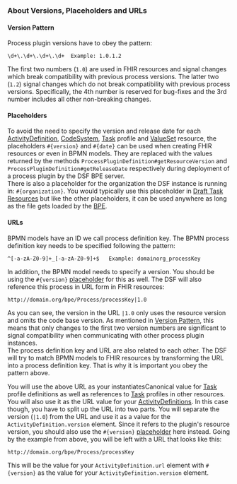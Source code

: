 ### About Versions, Placeholders and URLs

#### Version Pattern

Process plugin versions have to obey the pattern:
```
\d+\.\d+\.\d+\.\d+  Example: 1.0.1.2
```

The first two numbers (`1.0`) are used in FHIR resources and signal changes which break compatibility with previous
process versions. The latter two (`1.2`) signal changes which do not break compatibility with previous process versions. Specifically,
the 4th number is reserved for bug-fixes and the 3rd number includes all other non-breaking changes.

#### Placeholders

To avoid the need to specify the version and release date for each [ActivityDefinition](../../concepts/fhir/activitydefinition.md), [CodeSystem](../../concepts/fhir/codesystem.md),
[Task](../../concepts/fhir/task.md) profile and [ValueSet](../../concepts/fhir/valueset.md) resource,
the placeholders `#{version}` and `#{date}` can be used when creating FHIR resources or even in BPMN models.
They are replaced with the values returned by the methods `ProcessPluginDefinition#getResourceVersion`
and `ProcessPluginDefinition#getReleaseDate` respectively during deployment of a process plugin by the DSF BPE server.  
There is also a placeholder for the organization the DSF instance is running in: `#{organization}`. You would typically use
this placeholder in [Draft Task Resources](draft-task-resources.md) but like the other placeholders, it can be used anywhere
as long as the file gets loaded by the [BPE](https://dsf.dev/intro/info/architecture.html#business-process-engine-bpe).

#### URLs

BPMN models have an ID we call process definition key. The BPMN process definition key needs to be specified following the pattern:
```
^[-a-zA-Z0-9]+_[-a-zA-Z0-9]+$   Example: domainorg_processKey
```
In addition, the BPMN model needs to specify a version. You should be using the ``#{version}`` [placeholder](../../concepts/dsf/about-version-placeholders-and-urls.md#placeholders)
for this as well. The DSF will also reference this process in URL form in FHIR resources:
```
http://domain.org/bpe/Process/processKey|1.0
```

As you can see, the version in the URL ``|1.0`` only uses the resource version and omits the code base version.
As mentioned in [Version Pattern](about-version-placeholders-and-urls.md#version-pattern), this means that only changes to the first two
version numbers are significant to signal compatibility when communicating with other process plugin instances.  
The process definition key and URL are also related to each other. The DSF will try to match BPMN models 
to FHIR resources by transforming the URL into a process definition key. That is why it is important you obey
the pattern above.

You will use the above URL as your instantiatesCanonical value for [Task](../../concepts/fhir/task.md) profile definitions as well as references
to [Task](../../concepts/fhir/task.md) profiles in other resources.
You will also use it as the URL value for your [ActivityDefinitions](../../concepts/fhir/activitydefinition.md). In this case though, you
have to split up the URL into two parts. You will separate the version (``|1.0``) from the URL and use it as a value for the
`ActivityDefinition.version` element. Since it refers to the plugin's resource version, you should also use the `#{version}`
[placeholder](about-version-placeholders-and-urls.md#placeholders) here instead. Going by the example from above, you will be left with a URL that looks
like this:
```
http://domain.org/bpe/Process/processKey
```
This will be the value for your `ActivityDefinition.url` element with `#{version}` as the value for your `ActivityDefinition.version` element.